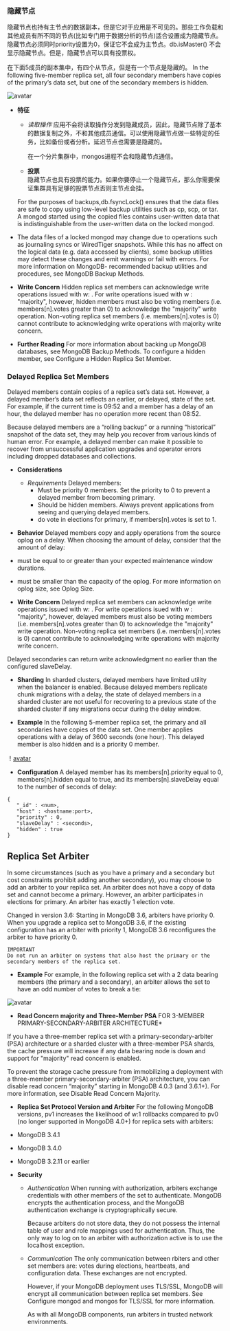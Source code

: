 ### 隐藏节点 

隐藏节点也持有主节点的数据副本，但是它对于应用是不可见的。那些工作负载和其他成员有所不同的节点(比如专门用于数据分析的节点)适合设置成为隐藏节点。隐藏节点必须同时priority设置为0，保证它不会成为主节点。db.isMaster() 不会显示隐藏节点。但是，隐藏节点可以具有投票权。

在下面5成员的副本集中，有四个从节点，但是有一个节点是隐藏的。
In the following five-member replica set, all four secondary members have copies of the primary’s data set, but one of the secondary members is hidden.

![avatar](https://docs.mongodb.com/manual/_images/replica-set-hidden-member.bakedsvg.svg)

+ **特征**
    * *读取操作*
        应用不会将读取操作分发到隐藏成员，因此，隐藏节点除了基本的数据复制之外，不和其他成员通信。可以使用隐藏节点做一些特定的任务，比如备份或者分析。延迟节点也需要是隐藏的。
        
        在一个分片集群中，mongos进程不会和隐藏节点通信。

    * **投票**    
    隐藏节点也具有投票的能力。如果你要停止一个隐藏节点，那么你需要保证集群具有足够的投票节点否则主节点会挂。

    
    For the purposes of backups,db.fsyncLock() ensures that the data files are safe to copy using low-level backup utilities such as cp, scp, or tar. A mongod started using the copied files contains user-written data that is indistinguishable from the user-written data on the locked mongod.

+ The data files of a locked mongod may change due to operations such as journaling syncs or WiredTiger snapshots. While this has no affect on the logical data (e.g. data accessed by clients), some backup utilities may detect these changes and emit warnings or fail with errors. For more information on MongoDB- recommended backup utilities and procedures, see MongoDB Backup Methods.

+ **Write Concern**
Hidden replica set members can acknowledge write operations issued with w: <number>. For write operations isued with w : "majority", however, hidden members must also be voting members (i.e. members[n].votes greater than 0) to acknowledge the "majority" write operation. Non-voting replica set members (i.e. members[n].votes is 0) cannot contribute to acknowledging write operations with majority write concern.

+ **Further Reading**
For more information about backing up MongoDB databases, see MongoDB Backup Methods. To configure a hidden member, see Configure a Hidden Replica Set Member.

### Delayed Replica Set Members

Delayed members contain copies of a replica set’s data set. However, a delayed member’s data set reflects an earlier, or delayed, state of the set. For example, if the current time is 09:52 and a member has a delay of an hour, the delayed member has no operation more recent than 08:52.

Because delayed members are a “rolling backup” or a running “historical” snapshot of the data set, they may help you recover from various kinds of human error. For example, a delayed member can make it possible to recover from unsuccessful application upgrades and operator errors including dropped databases and collections.

+ **Considerations**
    * *Requirements* 
        Delayed members:
        - Must be priority 0 members. Set the priority to 0 to prevent a delayed member from becoming primary.
        - Should be hidden members. Always prevent applications from seeing and querying delayed members.
        - do vote in elections for primary, if members[n].votes is set to 1.

+ **Behavior**
Delayed members copy and apply operations from the source oplog on a delay. When choosing the amount of delay, consider that the amount of delay:

+ must be equal to or greater than your expected maintenance window durations.
+ must be smaller than the capacity of the oplog. For more information on oplog size, see Oplog Size.

+ **Write Concern**
Delayed replica set members can acknowledge write operations issued with w: <number>. For write operations isued with w : "majority", however, delayed members must also be voting members (i.e. members[n].votes greater than 0) to acknowledge the "majority" write operation. Non-voting replica set members (i.e. members[n].votes is 0) cannot contribute to acknowledging write operations with majority write concern.

Delayed secondaries can return write acknowledgment no earlier than the configured slaveDelay.

+ **Sharding**
In sharded clusters, delayed members have limited utility when the balancer is enabled. Because delayed members replicate chunk migrations with a delay, the state of delayed members in a sharded cluster are not useful for recovering to a previous state of the sharded cluster if any migrations occur during the delay window.

+ **Example**
In the following 5-member replica set, the primary and all secondaries have copies of the data set. One member applies operations with a delay of 3600 seconds (one hour). This delayed member is also hidden and is a priority 0 member.

！[avatar](https://docs.mongodb.com/manual/_images/replica-set-delayed-member.bakedsvg.svg)

+ **Configuration**
A delayed member has its members[n].priority equal to 0, members[n].hidden equal to true, and its members[n].slaveDelay equal to the number of seconds of delay:
```
{
   "_id" : <num>,
   "host" : <hostname:port>,
   "priority" : 0,
   "slaveDelay" : <seconds>,
   "hidden" : true
}
```


## Replica Set Arbiter
In some circumstances (such as you have a primary and a secondary but cost constraints prohibit adding another secondary), you may choose to add an arbiter to your replica set. An arbiter does not have a copy of data set and cannot become a primary. However, an arbiter participates in elections for primary. An arbiter has exactly 1 election vote.

Changed in version 3.6: Starting in MongoDB 3.6, arbiters have priority 0. When you upgrade a replica set to MongoDB 3.6, if the existing configuration has an arbiter with priority 1, MongoDB 3.6 reconfigures the arbiter to have priority 0.

```
IMPORTANT
Do not run an arbiter on systems that also host the primary or the secondary members of the replica set.
```

+ **Example**
For example, in the following replica set with a 2 data bearing members (the primary and a secondary), an arbiter allows the set to have an odd number of votes to break a tie:

![avatar](https://docs.mongodb.com/manual/_images/replica-set-primary-with-secondary-and-arbiter.bakedsvg.svg)

+ **Read Concern majority and Three-Member PSA**
FOR 3-MEMBER PRIMARY-SECONDARY-ARBITER ARCHITECTURE*

If you have a three-member replica set with a primary-secondary-arbiter (PSA) architecture or a sharded cluster with a three-member PSA shards, the cache pressure will increase if any data bearing node is down and support for "majority" read concern is enabled.

To prevent the storage cache pressure from immobilizing a deployment with a three-member primary-secondary-arbiter (PSA) architecture, you can disable read concern “majority” starting in MongoDB 4.0.3 (and 3.6.1+). For more information, see Disable Read Concern Majority.

+ **Replica Set Protocol Version and Arbiter**
For the following MongoDB versions, pv1 increases the likelihood of w:1 rollbacks compared to pv0 (no longer supported in MongoDB 4.0+) for replica sets with arbiters:

+ MongoDB 3.4.1
+ MongoDB 3.4.0
+ MongoDB 3.2.11 or earlier

+ **Security**
    * *Authentication* 
        When running with authorization, arbiters exchange credentials with other members of the set to authenticate. MongoDB encrypts the authentication process, and the MongoDB authentication exchange is cryptographically secure.

        Because arbiters do not store data, they do not possess the internal table of user and role mappings used for authentication. Thus, the only way to log on to an arbiter with authorization active is to use the localhost exception.
    * *Communication*
        The only communication between <a href=""></a>rbiters and other set members are: votes during elections, heartbeats, and configuration data. These exchanges are not encrypted.

        However, if your MongoDB deployment uses TLS/SSL, MongoDB will encrypt all communication between replica set members. See Configure mongod and mongos for TLS/SSL for more information.

        As with all MongoDB components, run arbiters in trusted network environments.
